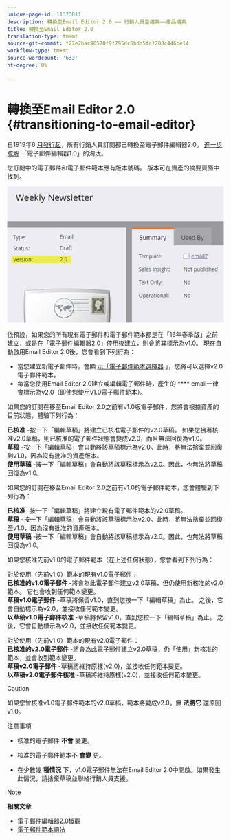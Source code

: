 ```yaml
---
unique-page-id: 11373011
description: 轉換至Email Editor 2.0 —— 行銷人員至檔案——產品檔案
title: 轉換至Email Editor 2.0
translation-type: tm+mt
source-git-commit: f27e2bac90570f9f795dc6bdd5fcf208c446be14
workflow-type: tm+mt
source-wordcount: '633'
ht-degree: 0%

---
```



# 轉換至Email Editor 2.0 {#transitioning-to-email-editor}

自1919年6 [月發行起](../../../../release-notes/2016/release-notes-spring-16.md)，所有行銷人員訂閱都已轉換至電子郵件編輯器2.0。 [進一步瞭解](https://nation.marketo.com/docs/DOC-7038) 「電子郵件編輯器1.0」的淘汰。

您訂閱中的電子郵件和電子郵件範本應有版本號碼。 版本可在資產的摘要頁面中找到。

![](assets/five-5.png)

依預設，如果您的所有現有電子郵件和電子郵件範本都是在「16年春季版」之前建立，或是在「電子郵件編輯器2.0」停用後建立，則會將其標示為v1.0。 現在自動啟用Email Editor 2.0後，您會看到下列行為：

* 當您建立新電子郵件時，會顯 [示「電子郵件範本選擇器](email-template-picker-overview.md) 」，您將可以選擇v2.0電子郵件範本。
* 每當您使用Email Editor 2.0建立或編輯電子郵件時，產生的 **** email一律會標示為v2.0（即使您使用v1.0電子郵件範本）。

如果您的訂閱在移至Email Editor 2.0之前有v1.0版電子郵件，您將會根據資產的目前狀態，體驗下列行為：

**已核准** -按一下「編輯草稿」將建立已核准電子郵件的v2.0草稿。 如果您接著核准v2.0草稿，則已核准的電子郵件狀態會變成v2.0，而且無法回復為v1.0。\
**草稿** -按一下「編輯草稿」會自動將該草稿標示為v2.0。此時，將無法捨棄並回復到v1.0，因為沒有批准的資產版本。\
**使用草稿** -按一下「編輯草稿」會自動將該草稿標示為v2.0。因此，也無法將草稿回復為v1.0。

如果您的訂閱在移至Email Editor 2.0之前有v1.0的電子郵件範本，您會體驗到下列行為：

**已核准** -按一下「編輯草稿」將建立現有電子郵件範本的v2.0草稿。\
**草稿** -按一下「編輯草稿」會自動將該草稿標示為v2.0。此時，將無法捨棄並回復至v1.0，因為沒有批准的資產版本。\
**使用草稿** -按一下「編輯草稿」會自動將該草稿標示為v2.0。因此，也無法將草稿回復為v1.0。

如果您核准先前v1.0的電子郵件範本（在上述任何狀態），您會看到下列行為：

對於使用（先前v1.0）範本的現有v1.0電子郵件：\
**已核准的v1.0電子郵件** -將會為此電子郵件建立v2.0草稿，但仍使用新核准的v2.0範本。 它也會收到任何範本變更。\
**草稿v1.0電子郵件** -草稿將保留v1.0，直到您按一下「編輯草稿」為止。 之後，它會自動標示為v2.0，並接收任何範本變更。\
**以草稿v1.0電子郵件核准** -草稿將保留v1.0，直到您按一下「編輯草稿」為止。 之後，它會自動標示為v2.0，並接收任何範本變更。

對於使用（先前v1.0）範本的現有v2.0電子郵件：\
**已核准的v2.0電子郵件** -將會為此電子郵件建立v2.0草稿，仍「使用」新核准的範本，並會收到範本變更。\
**草稿v2.0電子郵件** -草稿將維持原樣(v2.0)，並接收任何範本變更。\
**以草稿v2.0電子郵件核准** -草稿將維持原樣(v2.0)，並接收任何範本變更。

>[!CAUTION]
>
>如果您曾核准v1.0電子郵件範本的v2.0草稿，範本將變成v2.0。無 **法將它** 還原回v1.0。

注意事項

* 核准的電子郵件 **不會** 變更。

* 核准的電子郵件範本不 **會變** 更。

* 在少數幾 **種情況** 下，v1.0電子郵件無法在Email Editor 2.0中開啟。如果發生此情況，請捨棄草稿並聯絡行銷人員支援。

>[!NOTE]
>
>**相關文章**
>
>* [電子郵件編輯器2.0概觀](email-editor-v2-0-overview.md)
>* [電子郵件範本語法](email-template-syntax.md)

>



